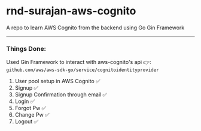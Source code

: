 # rnd-surajan-aws-cognito

A repo to learn AWS Cognito from the backend using Go Gin Framework

---

### Things Done:
Used Gin Framework to interact with aws-cognito's api 👉: `github.com/aws/aws-sdk-go/service/cognitoidentityprovider`
1. User pool setup in AWS Cognito ✅
2. Signup ✅
3. Signup Confirmation through email ✅
4. Login ✅
5. Forgot Pw ✅
6. Change Pw ✅
7. Logout ✅

